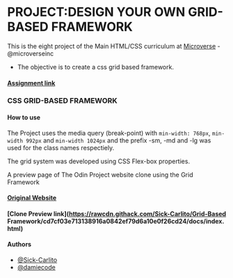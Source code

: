 # PROJECT:DESIGN YOUR OWN GRID-BASED FRAMEWORK

This is the eight project of the Main HTML/CSS curriculum at [Microverse](https://www.microverse.org/) - @microverseinc

* The objective is to create a css grid based framework.

#### [Assignment link]( https://www.theodinproject.com/courses/html5-and-css3/lessons/design-your-own-grid-based-framework)

### CSS GRID-BASED FRAMEWORK

#### How to use

The Project uses the media query (break-point) with `min-width: 768px`, `min-width 992px`  and `min-width 1024px` and the prefix -sm, -md and -lg was used for the class names respectiely.

The grid system was developed using CSS Flex-box properties.

A preview page of The Odin Project website clone using the Grid Framework

#### [Original Website](https://www.theodinproject.com/)

#### [Clone Preview link](https://rawcdn.githack.com/Sick-Carlito/Grid-Based Framework/cd7cf03e713138916a0842ef79d6a10e0f26cd24/docs/index.html)


#### Authors

* [@Sick-Carlito](https://github.com/Sick-Carlito)
* [@damiecode](https://github.com/damiecode)
